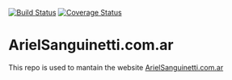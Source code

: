 [![Build Status](https://travis-ci.org/arisanguinetti/website.svg?branch=master)](https://travis-ci.org/arisanguinetti/website)
[![Coverage Status](https://coveralls.io/repos/github/arisanguinetti/website/badge.svg?branch=master)](https://coveralls.io/github/arisanguinetti/website?branch=master)

# ArielSanguinetti.com.ar

This repo is used to mantain the website [ArielSanguinetti.com.ar](https://arielsanguinetti.com.ar)

